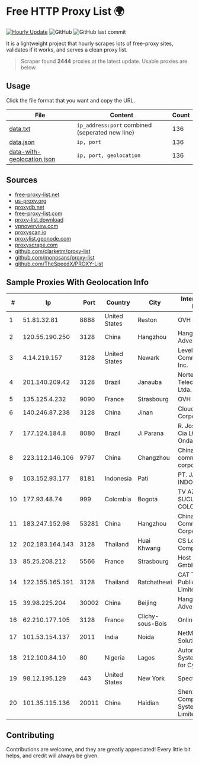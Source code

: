 
# Free HTTP Proxy List 🌍

[![Hourly Update](https://github.com/mertguvencli/http-proxy-list/actions/workflows/main.yml/badge.svg?branch=main)](https://github.com/mertguvencli/http-proxy-list/actions/workflows/main.yml)
![GitHub](https://img.shields.io/github/license/mertguvencli/http-proxy-list)
![GitHub last commit](https://img.shields.io/github/last-commit/mertguvencli/http-proxy-list)

It is a lightweight project that hourly scrapes lots of free-proxy sites, validates if it works, and serves a clean proxy list.


> Scraper found **2444** proxies at the latest update. Usable proxies are below.

## Usage

Click the file format that you want and copy the URL.


|File|Content|Count|
|----|-------|-----|
|[data.txt](https://raw.githubusercontent.com/mertguvencli/http-proxy-list/main/proxy-list/data.txt)|`ip_address:port` combined (seperated new line)|136|
|[data.json](https://raw.githubusercontent.com/mertguvencli/http-proxy-list/main/proxy-list/data.json)|`ip, port`|136|
|[data-with-geolocation.json](https://raw.githubusercontent.com/mertguvencli/http-proxy-list/main/proxy-list/data-with-geolocation.json)|`ip, port, geolocation`|136|

## Sources

* [free-proxy-list.net](https://free-proxy-list.net)
* [us-proxy.org](https://www.us-proxy.org)
* [proxydb.net](http://proxydb.net)
* [free-proxy-list.com](https://free-proxy-list.com/?page=&port=&type%5B%5D=http&type%5B%5D=https&up_time=0&search=Search)
* [proxy-list.download](https://www.proxy-list.download/HTTP)
* [vpnoverview.com](https://vpnoverview.com/privacy/anonymous-browsing/free-proxy-servers)
* [proxyscan.io](https://www.proxyscan.io)
* [proxylist.geonode.com](https://proxylist.geonode.com/api/proxy-list?limit=300&page=1&sort_by=lastChecked&sort_type=desc&protocols=http,https)
* [proxyscrape.com](https://api.proxyscrape.com/v2/?request=displayproxies&protocol=http&timeout=10000&country=all&ssl=all&anonymity=all)
* [github.com/clarketm/proxy-list](https://raw.githubusercontent.com/clarketm/proxy-list/master/proxy-list-raw.txt)
* [github.com/monosans/proxy-list](https://raw.githubusercontent.com/monosans/proxy-list/main/proxies/http.txt)
* [github.com/TheSpeedX/PROXY-List](https://raw.githubusercontent.com/TheSpeedX/PROXY-List/master/http.txt)


## Sample Proxies With Geolocation Info

|#|Ip|Port|Country|City|Internet Service Provider|
|-|--|----|-------|----|-------------------------|
|1|51.81.32.81|8888|United States|Reston|OVH SAS|
|2|120.55.190.250|3128|China|Hangzhou|Hangzhou Alibaba Advertising Co|
|3|4.14.219.157|3128|United States|Newark|Level 3 Communications, Inc.|
|4|201.140.209.42|3128|Brazil|Janauba|Norte Line Telecomunicacoes Ltda.|
|5|135.125.4.232|9090|France|Strasbourg|OVH SAS|
|6|140.246.87.238|3128|China|Jinan|Cloud Computing Corporation|
|7|177.124.184.8|8080|Brazil|Ji Parana|R. Jose da Silva e Cia Ltda - OndaAgil|
|8|223.112.146.106|9797|China|Changzhou|China Mobile communications corporation|
|9|103.152.93.177|8181|Indonesia|Pati|PT. JAYA LINTAS INDONESIA|
|10|177.93.48.74|999|Colombia|Bogotá|TV AZTECA SUCURSAL COLOMBIA|
|11|183.247.152.98|53281|China|Hangzhou|China Mobile Communications Corporation|
|12|202.183.164.143|3128|Thailand|Huai Khwang|CS Loxinfo Public Company Limited|
|13|85.25.208.212|5566|France|Strasbourg|Host Europe GmbH|
|14|122.155.165.191|3128|Thailand|Ratchathewi|CAT Telecom Public Company Limited|
|15|39.98.225.204|30002|China|Beijing|Hangzhou Alibaba Advertising Co|
|16|62.210.177.105|3128|France|Clichy-sous-Bois|Online S.A.S.|
|17|101.53.154.137|2011|India|Noida|NetMagic Solutions Pvt Ltd|
|18|212.100.84.10|80|Nigeria|Lagos|Autonomous System number for Cyber Space|
|19|98.12.195.129|443|United States|New York|Spectrum|
|20|101.35.115.136|20011|China|Haidian|Shenzhen Tencent Computer Systems Company Limited|



## Contributing

Contributions are welcome, and they are greatly appreciated! Every
little bit helps, and credit will always be given.

